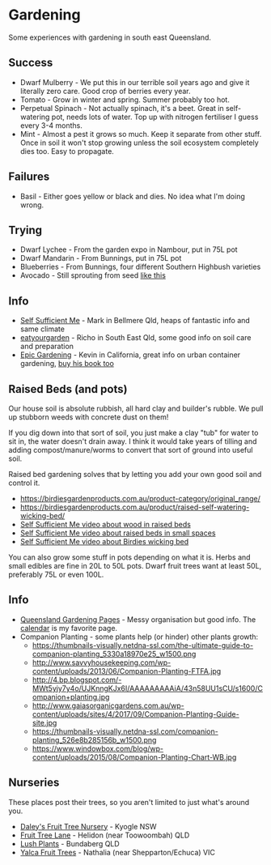 # Gardening

Some experiences with gardening in south east Queensland.

## Success

* Dwarf Mulberry - We put this in our terrible soil years ago and give it literally zero care. Good crop of berries every year.
* Tomato - Grow in winter and spring. Summer probably too hot.
* Perpetual Spinach - Not actually spinach, it's a beet. Great in self-watering pot, needs lots of water. Top up with nitrogen fertiliser I guess every 3-4 months.
* Mint - Almost a pest it grows so much. Keep it separate from other stuff. Once in soil it won't stop growing unless the soil ecosystem completely dies too. Easy to propagate.

## Failures

* Basil - Either goes yellow or black and dies. No idea what I'm doing wrong.

## Trying

* Dwarf Lychee - From the garden expo in Nambour, put in 75L pot
* Dwarf Mandarin - From Bunnings, put in 75L pot
* Blueberries - From Bunnings, four different Southern Highbush varieties
* Avocado - Still sprouting from seed [like this](https://www.youtube.com/watch?v=TDd_QU9Crmk)

## Info

* [Self Sufficient Me](https://www.youtube.com/channel/UCJZTjBlrnDHYmf0F-eYXA3Q) - Mark in Bellmere Qld, heaps of fantastic info and same climate
* [eatyourgarden](https://www.youtube.com/channel/UCDC_RVt_z4wX_P6F9aeMN9w) - Richo in South East Qld, some good info on soil care and preparation
* [Epic Gardening](https://www.youtube.com/user/EpicGardening) - Kevin in California, great info on urban container gardening, [buy his book too](https://www.amazon.com.au/dp/076036396X/ref=cbw_direct_from_1)

## Raised Beds (and pots)

Our house soil is absolute rubbish, all hard clay and builder's rubble. We pull up stubborn weeds with concrete dust on them!

If you dig down into that sort of soil, you just make a clay "tub" for water to sit in, the water doesn't drain away. I think it would take years of tilling and adding compost/manure/worms to convert that sort of ground into useful soil.

Raised bed gardening solves that by letting you add your own good soil and control it.

* <https://birdiesgardenproducts.com.au/product-category/original_range/>
* <https://birdiesgardenproducts.com.au/product/raised-self-watering-wicking-bed/>
* [Self Sufficient Me video about wood in raised beds](https://www.youtube.com/watch?v=3O2qCQU7Cac)
* [Self Sufficient Me video about raised beds in small spaces](https://www.youtube.com/watch?v=Nh0ol-eAN2U)
* [Self Sufficient Me video about Birdies wicking bed](https://www.youtube.com/watch?v=RAy8gd_Omd4)

You can also grow some stuff in pots depending on what it is. Herbs and small edibles are fine in 20L to 50L pots. Dwarf fruit trees want at least 50L, preferably 75L or even 100L.

## Info

* [Queensland Gardening Pages](http://www.queenslandgardening.com/) - Messy organisation but good info. The [calendar](http://www.queenslandgardening.com/calender.html) is my favorite page.
* Companion Planting - some plants help (or hinder) other plants growth:
    - <https://thumbnails-visually.netdna-ssl.com/the-ultimate-guide-to-companion-planting_5330a18970e25_w1500.png>
    - <http://www.savvyhousekeeping.com/wp-content/uploads/2013/06/Companion-Planting-FTFA.jpg>
    - <http://4.bp.blogspot.com/-MWt5yjy7y4o/UJKnngKJx6I/AAAAAAAAAiA/43n58UU1sCU/s1600/Companion+planting.jpg>
    - <http://www.gaiasorganicgardens.com.au/wp-content/uploads/sites/4/2017/09/Companion-Planting-Guide-site.jpg>
    - <https://thumbnails-visually.netdna-ssl.com/companion-planting_526e8b285156b_w1500.png>
    - <https://www.windowbox.com/blog/wp-content/uploads/2015/08/Companion-Planting-Chart-WB.jpg>

## Nurseries

These places post their trees, so you aren't limited to just what's around you.

* [Daley's Fruit Tree Nursery](https://www.daleysfruit.com.au/) - Kyogle NSW
* [Fruit Tree Lane](https://fruittreelane.com.au/) - Helidon (near Toowoombah) QLD
* [Lush Plants](https://www.lushplants.com.au/) - Bundaberg QLD
* [Yalca Fruit Trees](https://www.yalcafruittrees.com.au/) - Nathalia (near Shepparton/Echuca) VIC
